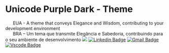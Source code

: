 # Unicode Purple Dark - Theme  
<img src="https://static.mundoeducacao.uol.com.br/mundoeducacao/2022/05/bandeira-estados-unidos.jpg" style="height: 10px; width: 20px;"/> EUA - A theme that conveys Elegance and Wisdom, contributing to your development environment
</br>
<img src="https://static.todamateria.com.br/upload/ba/nd/bandeira-do-brasil-og.jpg" style="height: 10px; width: 20px;"/> BRA – Um tema que transmite Elegância e Sabedoria, contribuindo para o seu ambiente de desenvolvimento
<img src="https://i.imgur.com/PYkB9v3.png"  />
[![Linkedin Badge](https://img.shields.io/badge/-Leticia%20Jordao-986DFF?style=flat-square&logo=Linkedin&logoColor=white&link=https://www.linkedin.com/in/leehxd/)](https://www.linkedin.com/in/leehxd/) 
[![Gmail Badge](https://img.shields.io/badge/-contato@leehxd.com.br-986DFF?style=flat-square&logo=Gmail&logoColor=white&:target="_blank"link=mailto:contato@leehxd.com.br)](mailto:contato@leehxd.com.br)
[![Vscode Badge](https://img.shields.io/badge/-Download-986DFF?style=flat-square&logo=Visualstudiocode&logoColor=white&:target="_blank"&link=https://marketplace.visualstudio.com/items?itemName=LeehXD.unicode-purple-dark-theme)](https://marketplace.visualstudio.com/items?itemName=LeehXD.unicode-purple-dark-theme)
